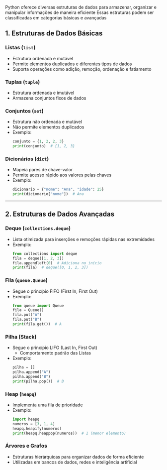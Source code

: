 Python oferece diversas estruturas de dados para armazenar, organizar e manipular informações de maneira eficiente
Essas estruturas podem ser classificadas em categorias básicas e avançadas

## 1. **Estruturas de Dados Básicas**

### **Listas (`list`)**
- Estrutura ordenada e mutável
- Permite elementos duplicados e diferentes tipos de dados
- Suporta operações como adição, remoção, ordenação e fatiamento


### **Tuplas (`tuple`)**
- Estrutura ordenada e imutável
- Armazena conjuntos fixos de dados


### **Conjuntos (`set`)**
- Estrutura não ordenada e mutável
- Não permite elementos duplicados
- Exemplo:
  ```python
  conjunto = {1, 2, 2, 3}
  print(conjunto)  # {1, 2, 3}
  ```

### **Dicionários (`dict`)**
- Mapeia pares de chave-valor
- Permite acesso rápido aos valores pelas chaves
- Exemplo:
  ```python
  dicionario = {"nome": "Ana", "idade": 25}
  print(dicionario["nome"])  # Ana
  ```

---

## 2. **Estruturas de Dados Avançadas**

### **Deque (`collections.deque`)**
- Lista otimizada para inserções e remoções rápidas nas extremidades
- Exemplo:
  ```python
  from collections import deque
  fila = deque([1, 2, 3])
  fila.appendleft(0)  # Adiciona no início
  print(fila)  # deque([0, 1, 2, 3])
  ```

### **Fila (`queue.Queue`)**
- Segue o princípio FIFO (First In, First Out)
- Exemplo:
  ```python
  from queue import Queue
  fila = Queue()
  fila.put("A")
  fila.put("B")
  print(fila.get())  # A
  ```

### **Pilha (Stack)**
- Segue o princípio LIFO (Last In, First Out)
  - Comportamento padrão das Listas
- Exemplo:
  ```python
  pilha = []
  pilha.append("A")
  pilha.append("B")
  print(pilha.pop())  # B
  ```

### **Heap (`heapq`)**
- Implementa uma fila de prioridade
- Exemplo:
  ```python
  import heapq
  numeros = [3, 1, 4]
  heapq.heapify(numeros)
  print(heapq.heappop(numeros))  # 1 (menor elemento)
  ```

### **Árvores e Grafos**
- Estruturas hierárquicas para organizar dados de forma eficiente
- Utilizadas em bancos de dados, redes e inteligência artificial
